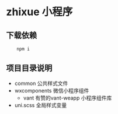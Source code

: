 # zhixue 小程序

## 下载依赖 

```node
	npm i
```
## 项目目录说明

- common 公共样式文件
- wxcomponents 微信小程序组件
	- vant 有赞的vant-weapp 小程序组件库
- uni.scss 全局样式变量